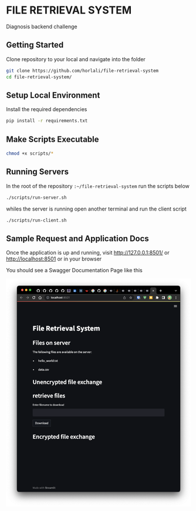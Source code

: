 # FILE RETRIEVAL SYSTEM

Diagnosis backend challenge

## Getting Started

Clone repository to your local and navigate into the folder

```bash
git clone https://github.com/horlali/file-retrieval-system
cd file-retrieval-system/
```

## Setup Local Environment

Install the required dependencies

```bash
pip install -r requirements.txt

```

## Make Scripts Executable

```bash
chmod +x scripts/*
```

## Running Servers

In the root of the repository `:~/file-retrieval-system` run the scripts below

```bash
./scripts/run-server.sh
```

whiles the server is running open another terminal and run the client script

```bash
./scripts/run-client.sh
```

## Sample Request and Application Docs

Once the application is up and running, visit <http://127.0.0.1:8501/> or <http://localhost:8501> or in your browser

You should see a Swagger Documentation Page like this

![Alt text](files/home.png)
